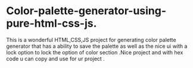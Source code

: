 # Color-palette-generator-using-pure-html-css-js.
This is a wonderful HTML,CSS,JS project for generating color palette generator that has a ability to save the palette as well as the nice ui with a lock option to lock the option of color section .Nice project and with hex code u can copy and use for ur project .
